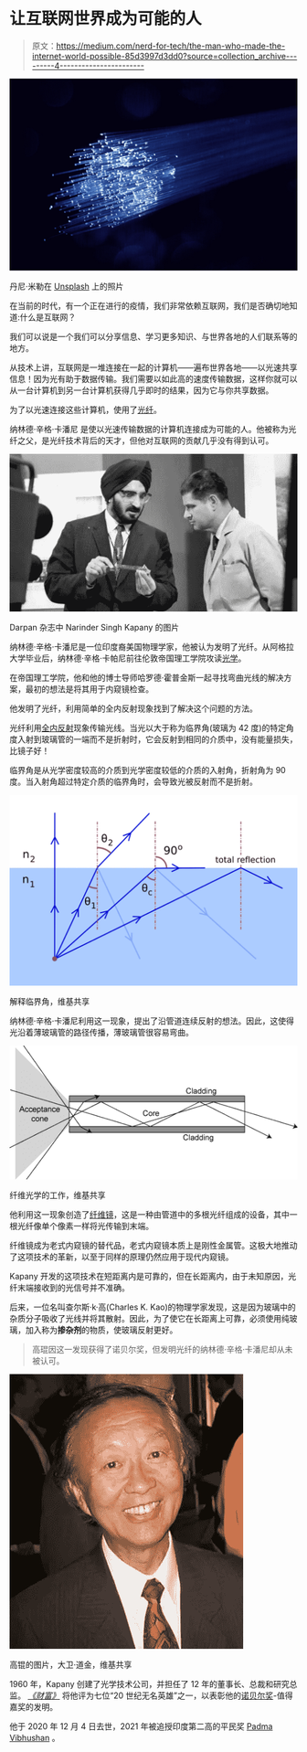 # 让互联网世界成为可能的人

> 原文：<https://medium.com/nerd-for-tech/the-man-who-made-the-internet-world-possible-85d3997d3dd0?source=collection_archive---------4----------------------->

![](img/99d9c55e9bb3b20e8fe622ceca658cb5.png)

丹尼·米勒在 [Unsplash](https://unsplash.com?utm_source=medium&utm_medium=referral) 上的照片

在当前的时代，有一个正在进行的疫情，我们非常依赖互联网，我们是否确切地知道:什么是互联网？

我们可以说是一个我们可以分享信息、学习更多知识、与世界各地的人们联系等的地方。

从技术上讲，互联网是一堆连接在一起的计算机——遍布世界各地——以光速共享信息！因为光有助于数据传输。我们需要以如此高的速度传输数据，这样你就可以从一台计算机到另一台计算机获得几乎即时的结果，因为它与你共享数据。

为了以光速连接这些计算机，使用了[光纤](https://en.wikipedia.org/wiki/Optical_fiber)。

纳林德·辛格·卡潘尼 是使以光速传输数据的计算机连接成为可能的人。他被称为光纤之父，是光纤技术背后的天才，但他对互联网的贡献几乎没有得到认可。

![](img/29091b3e3e0ad7b803d7ce35ab5e0e97.png)

Darpan 杂志中 Narinder Singh Kapany 的图片

纳林德·辛格·卡潘尼是一位印度裔美国物理学家，他被认为发明了光纤。从阿格拉大学毕业后，纳林德·辛格·卡帕尼前往伦敦帝国理工学院攻读[光学](https://en.wikipedia.org/wiki/Optics#:~:text=Optics%20is%20the%20branch%20of,%2C%20ultraviolet%2C%20and%20infrared%20light.)。

在帝国理工学院，他和他的博士导师哈罗德·霍普金斯一起寻找弯曲光线的解决方案，最初的想法是将其用于内窥镜检查。

他发明了光纤，利用简单的全内反射现象找到了解决这个问题的方法。

光纤利用[全内反射](https://en.wikipedia.org/wiki/Total_internal_reflection#Critical_angle)现象传输光线。当光以大于称为临界角(玻璃为 42 度)的特定角度入射到玻璃管的一端而不是折射时，它会反射到相同的介质中，没有能量损失，比镜子好！

临界角是从光学密度较高的介质到光学密度较低的介质的入射角，折射角为 90 度。当入射角超过特定介质的临界角时，会导致光被反射而不是折射。

![](img/a2e7dbd60437f45b0b5b419b9e8e1ca1.png)

解释临界角，维基共享

纳林德·辛格·卡潘尼利用这一现象，提出了沿管道连续反射的想法。因此，这使得光沿着薄玻璃管的路径传播，薄玻璃管很容易弯曲。

![](img/80aa8e127329f010b88dc964dc9841d3.png)

纤维光学的工作，维基共享

他利用这一现象创造了[纤维镜](https://en.wikipedia.org/wiki/Fiberscope)，这是一种由管道中的多根光纤组成的设备，其中一根光纤像单个像素一样将光传输到末端。

纤维镜成为老式内窥镜的替代品，老式内窥镜本质上是刚性金属管。这极大地推动了这项技术的革新，以至于同样的原理仍然应用于现代内窥镜。

Kapany 开发的这项技术在短距离内是可靠的，但在长距离内，由于未知原因，光纤末端接收到的光信号并不准确。

后来，一位名叫查尔斯·k·高(Charles K. Kao)的物理学家发现，这是因为玻璃中的杂质分子吸收了光线并将其散射。因此，为了使它在长距离上可靠，必须使用纯玻璃，加入称为**掺杂剂**的物质，使玻璃反射更好。

> 高琨因这一发现获得了诺贝尔奖，但发明光纤的纳林德·辛格·卡潘尼却从未被认可。

![](img/fd1337275a93b1b0fca04ccb77ed3a90.png)

高锟的图片，大卫·道金，维基共享

1960 年，Kapany 创建了光学技术公司，并担任了 12 年的董事长、总裁和研究总监。 [*《财富》*](https://en.wikipedia.org/wiki/Fortune_%28magazine%29) 将他评为七位“20 世纪无名英雄”之一，以表彰他的[诺贝尔奖](https://en.wikipedia.org/wiki/Nobel_Prize)-值得嘉奖的发明。

他于 2020 年 12 月 4 日去世，2021 年被追授印度第二高的平民奖 [Padma Vibhushan](https://en.wikipedia.org/wiki/Padma_Vibhushan) 。